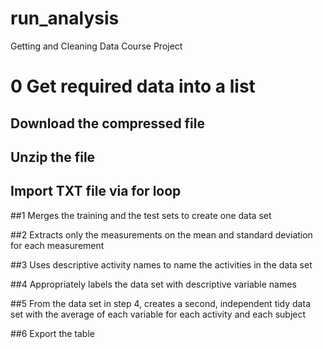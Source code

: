 # run_analysis
Getting and Cleaning Data Course Project




 # 0 Get required data into a list
 ## Download the compressed file 
 ## Unzip the file
 ## Import TXT file via for loop
 
##1 Merges the training and the test sets to create one data set



##2 Extracts only the measurements on the mean and standard deviation for each measurement


##3 Uses descriptive activity names to name the activities in the data set



##4 Appropriately labels the data set with descriptive variable names



##5 From the data set in step 4, creates a second, independent tidy data set with the average of each variable for each activity and each subject


##6 Export the table


